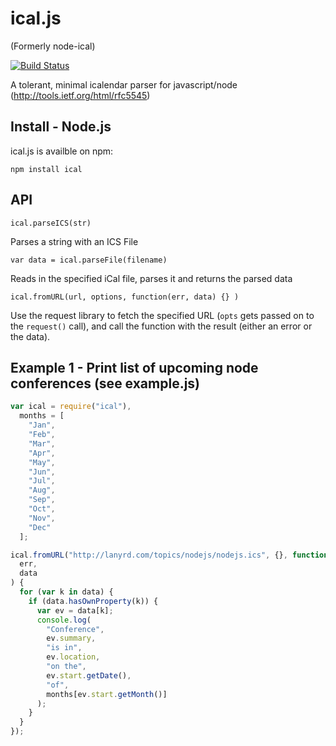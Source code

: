 # ical.js

(Formerly node-ical)

[![Build Status](https://travis-ci.org/peterbraden/ical.js.png)](https://travis-ci.org/peterbraden/ical.js)

A tolerant, minimal icalendar parser for javascript/node
(http://tools.ietf.org/html/rfc5545)

## Install - Node.js

ical.js is availble on npm:

    npm install ical

## API

    ical.parseICS(str)

Parses a string with an ICS File

    var data = ical.parseFile(filename)

Reads in the specified iCal file, parses it and returns the parsed data

    ical.fromURL(url, options, function(err, data) {} )

Use the request library to fetch the specified URL (`opts` gets passed on to the `request()` call), and call the function with the result (either an error or the data).

## Example 1 - Print list of upcoming node conferences (see example.js)

```javascript
var ical = require("ical"),
  months = [
    "Jan",
    "Feb",
    "Mar",
    "Apr",
    "May",
    "Jun",
    "Jul",
    "Aug",
    "Sep",
    "Oct",
    "Nov",
    "Dec"
  ];

ical.fromURL("http://lanyrd.com/topics/nodejs/nodejs.ics", {}, function (
  err,
  data
) {
  for (var k in data) {
    if (data.hasOwnProperty(k)) {
      var ev = data[k];
      console.log(
        "Conference",
        ev.summary,
        "is in",
        ev.location,
        "on the",
        ev.start.getDate(),
        "of",
        months[ev.start.getMonth()]
      );
    }
  }
});
```
